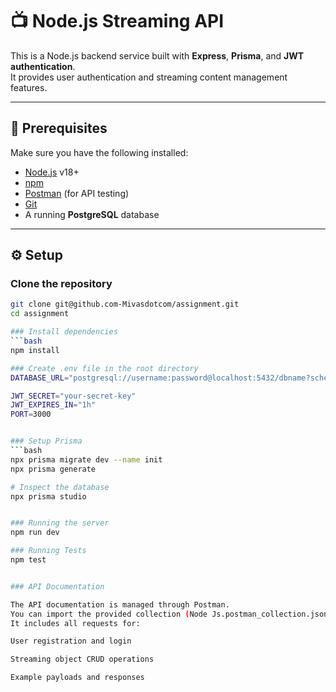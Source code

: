 # 📺 Node.js Streaming API

This is a Node.js backend service built with **Express**, **Prisma**, and **JWT authentication**.  
It provides user authentication and streaming content management features.

---

## 🚀 Prerequisites

Make sure you have the following installed:

- [Node.js](https://nodejs.org/) v18+
- [npm](https://www.npmjs.com/)
- [Postman](https://www.postman.com/) (for API testing)
- [Git](https://git-scm.com/)
- A running **PostgreSQL** database

---

## ⚙️ Setup

### Clone the repository
```bash
git clone git@github.com-Mivasdotcom/assignment.git
cd assignment

### Install dependencies 
```bash 
npm install

### Create .env file in the root directory 
DATABASE_URL="postgresql://username:password@localhost:5432/dbname?schema=public"

JWT_SECRET="your-secret-key"
JWT_EXPIRES_IN="1h"
PORT=3000


### Setup Prisma 
```bash 
npx prisma migrate dev --name init
npx prisma generate

# Inspect the database
npx prisma studio


### Running the server 
npm run dev

### Running Tests
npm test


### API Documentation 

The API documentation is managed through Postman.
You can import the provided collection (Node Js.postman_collection.json) into Postman.
It includes all requests for:

User registration and login

Streaming object CRUD operations

Example payloads and responses